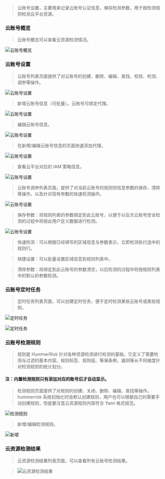 > 云账号设置，主要用来记录云账号认证信息，保存检测参数，用于按检测规则检测云平台资源。

### 云账号概览

> 云账号概览可以查看云资源检测情况。

![云账号概览](../img/user/account_dashboard.png)

### 云账号设置

> 云账号列表页面提供了对云账号的创建、删除、编辑、查找、校验、检测、调参等操作。

![云账号设置](../img/user/account.png)

> 新增云账号信息（可批量）。云账号可绑定代理。

![云账号设置](../img/user/account_add.png)

> 编辑云账号信息。

![云账号设置](../img/user/account_edit.png)

> 在新增/编辑云账号信息的页面快速添加代理。

![云账号设置](../img/user/account_proxy.png)

> 查看云平台对应的 IAM 策略信息。

![云账号设置](../img/user/account_iam.png)

> 云账号调参列表页面，提供了对当前云账号的规则则信息参数的保存、清除等操作，以及针对现有参数的快速检测操作。

![云账号设置](../img/user/account_system.png)

> 保存参数：将规则列表的参数绑定到此云账号，以便于以后次云账号安全检测的过程中将按此用户定义数据进行检测。

![云账号设置](../img/user/account_system_save.png)

> 快速检测：可以根据已经填写的区域信息与参数表示，立即检测执行选中的规则行。

> 快捷设置：可以批量设置区域信息到规则列表中。

> 清除参数：将绑定到此云账号的参数清空，以后检测的过程中将按规则列表中的默认的参数检测。

### 云账号定时任务

> 定时任务列表页面，可以创建定时任务，便于定时检测某些云账号或某些规则。
 
![定时任务](../img/user/account_qrtz.png)

![定时任务](../img/user/account_qrtz_add.png)

### 云账号检测规则

> 规则是 HummerRisk 针对各种资源检测进行检测的基础，它定义了需要检测与过滤的基本内容。规则标签、规则组、等保条例、漏洞等从不同维度针对检测规则的统计划分。

#### 注：内置检测规则只有添加对应的账号后才自动显示。

> 检测规则页面提供了对规则的创建、关闭、删除、编辑、查找等操作。hummerrisk 系统初始化时会默认创建规则，用户也可以根据自己的需要手动创建规则，但是要注意云资源规则内容符合 Yaml 格式规范。

![检测规则](../img/user/rule.png)

> 新增/编辑检测规则。

![新增](../img/user/rule_add.png)

### 云资源检测结果

> 云资源检测结果列表页面，可以查看所有云账号检测结果。

> ![云资源检测结果](../img/user/account_result.png)

